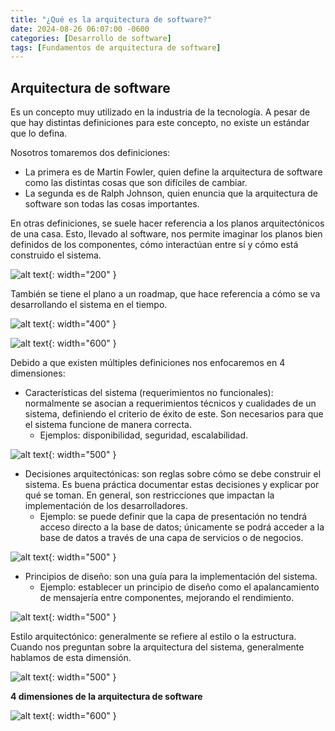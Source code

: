 ```yaml
---
title: "¿Qué es la arquitectura de software?"
date: 2024-08-26 06:07:00 -0600
categories: [Desarrollo de software]
tags: [Fundamentos de arquitectura de software]
---
```


## Arquitectura de software

Es un concepto muy utilizado en la industria de la tecnología. A pesar de que hay distintas definiciones para este concepto, no existe un estándar que lo defina.

Nosotros tomaremos dos definiciones:

- La primera es de Martin Fowler, quien define la arquitectura de software como las distintas cosas que son difíciles de cambiar. 
- La segunda es de Ralph Johnson, quien enuncia que la arquitectura de software son todas las cosas importantes.

En otras definiciones, se suele hacer referencia a los planos arquitectónicos de una casa. Esto, llevado al software, nos permite imaginar los planos bien definidos de los componentes, cómo interactúan entre sí y cómo está construido el sistema.

![alt text](/assets/arq-001.png){: width="200" }

También se tiene el plano a un roadmap, que hace referencia a cómo se va desarrollando el sistema en el tiempo.

![alt text](/assets/arq-002.png){: width="400" }

![alt text](/assets/arq-003.png){: width="600" }

Debido a que existen múltiples definiciones nos enfocaremos en 4 dimensiones: 

* Características del sistema (requerimientos no funcionales): normalmente se asocian a requerimientos técnicos y cualidades de un sistema, definiendo el criterio de éxito de este. Son necesarios para que el sistema funcione de manera correcta.
    * Ejemplos: disponibilidad, seguridad, escalabilidad.

![alt text](/assets/arq-004.png){: width="500" }

* Decisiones arquitectónicas: son reglas sobre cómo se debe construir el sistema. Es buena práctica documentar estas decisiones y explicar por qué se toman. En general, son restricciones que impactan la implementación de los desarrolladores.
    * Ejemplo: se puede definir que la capa de presentación no tendrá acceso directo a la base de datos; únicamente se podrá acceder a la base de datos a través de una capa de servicios o de negocios.

![alt text](/assets/arq-005.png){: width="500" }

* Principios de diseño: son una guía para la implementación del sistema.
    * Ejemplo: establecer un principio de diseño como el apalancamiento de mensajería entre componentes, mejorando el rendimiento.

![alt text](/assets/arq-006.png){: width="500" }

Estilo arquitectónico: generalmente se refiere al estilo o la estructura. Cuando nos preguntan sobre la arquitectura del sistema, generalmente hablamos de esta dimensión.

![alt text](/assets/arq-007.png){: width="500" }

**4 dimensiones de la arquitectura de software**

![alt text](/assets/arq-008.png){: width="600" }